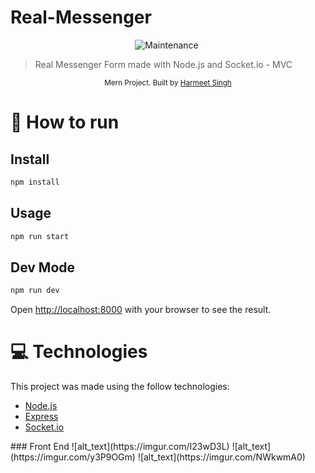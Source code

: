 # Real-Messenger
<p align="center">
  <img alt="Maintenance" src="https://img.shields.io/badge/Maintained%3F-yes-03B0E8.svg" target="_blank" />
  <img alt="" src="https://img.shields.io/github/repo-size/Honey-10/Real-Messenger?color=03B0E8" />
</p>

> Real Messenger Form made with Node.js and Socket.io - MVC

<div align="center">
  <sub>Mern Project. Built by
    <a href="https://github.com/Honey-10">Harmeet Singh</a>
    
  </sub>
</div>

# :construction_worker: How to run
## Install

```sh
npm install
```
## Usage

```sh
npm run start
```
## Dev Mode

```sh
npm run dev
```

Open [http://localhost:8000](http://localhost:8000) with your browser to see the result.



<!--tech-->
# :computer: Technologies
This project was made using the follow technologies:
<ul>
  <li><a href="https://nodejs.org/en/">Node.js</a></li>
  <li><a href="https://expressjs.com/">Express</a></li>
  <li><a href="https://github.com/socketio/socket.io">Socket.io</a></li>
</ul>   
<!--tech end-->
<!-- FRONT-END -->
### Front End
![alt_text](https://imgur.com/I23wD3L)
![alt_text](https://imgur.com/y3P9OGm)
![alt_text](https://imgur.com/NWkwmA0)
<!-- END  -->
